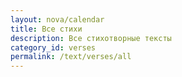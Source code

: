 ```yaml
---
layout: nova/calendar
title: Все стихи
description: Все стихотворные тексты
category_id: verses
permalink: /text/verses/all
---
```

